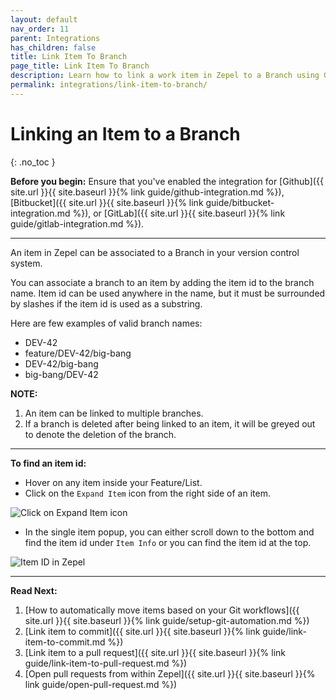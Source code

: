 ```yaml
---
layout: default
nav_order: 11
parent: Integrations
has_children: false
title: Link Item To Branch
page_title: Link Item To Branch
description: Learn how to link a work item in Zepel to a Branch using Github, Bitbucket, or Gitlab.
permalink: integrations/link-item-to-branch/
---
```

# Linking an Item to a Branch
{: .no_toc }

__Before you begin:__ Ensure that you've enabled the integration for [Github]({{ site.url }}{{ site.baseurl }}{% link guide/github-integration.md %}), [Bitbucket]({{ site.url }}{{ site.baseurl }}{% link guide/bitbucket-integration.md %}), or [GitLab]({{ site.url }}{{ site.baseurl }}{% link guide/gitlab-integration.md %}).

---

An item in Zepel can be associated to a Branch in your version control system.

You can associate a branch to an item by adding the item id to the branch name. Item id can be used anywhere in the name, but it must be surrounded by slashes if the item id is used as a substring.

Here are few examples of valid branch names:

* DEV-42
* feature/DEV-42/big-bang
* DEV-42/big-bang
* big-bang/DEV-42

**NOTE:** 

1. An item can be linked to multiple branches.
1. If a branch is deleted after being linked to an item, it will be greyed out to denote the deletion of the branch.

---

__To find an item id:__

- Hover on any item inside your Feature/List. 
- Click on the ```Expand Item``` icon from the right side of an item.

![Click on Expand Item icon](/guide/assets/uploads/expand-item.png "Expand Item Icon")

- In the single item popup, you can either scroll down to the bottom and find the item id under ```Item Info``` or you can find the item id at the top.

![Item ID in Zepel](/guide/assets/uploads/zepel-item-id.png "Item ID in Zepel")

---

__Read Next:__ 

1. [How to automatically move items based on your Git workflows]({{ site.url }}{{ site.baseurl }}{% link guide/setup-git-automation.md %})
1. [Link item to commit]({{ site.url }}{{ site.baseurl }}{% link guide/link-item-to-commit.md %})
1. [Link item to a pull request]({{ site.url }}{{ site.baseurl }}{% link guide/link-item-to-pull-request.md %})
1. [Open pull requests from within Zepel]({{ site.url }}{{ site.baseurl }}{% link guide/open-pull-request.md %})